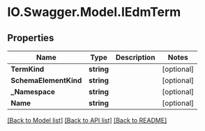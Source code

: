 # IO.Swagger.Model.IEdmTerm
## Properties

Name | Type | Description | Notes
------------ | ------------- | ------------- | -------------
**TermKind** | **string** |  | [optional] 
**SchemaElementKind** | **string** |  | [optional] 
**_Namespace** | **string** |  | [optional] 
**Name** | **string** |  | [optional] 

[[Back to Model list]](../README.md#documentation-for-models) [[Back to API list]](../README.md#documentation-for-api-endpoints) [[Back to README]](../README.md)

